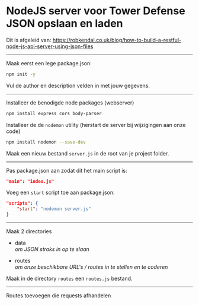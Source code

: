 # NodeJS server voor Tower Defense JSON opslaan en laden

Dit is afgeleid van:
https://robkendal.co.uk/blog/how-to-build-a-restful-node-js-api-server-using-json-files

---

Maak eerst een lege package.json:
```bash
npm init -y
```

Vul de author en description velden in met jouw gegevens.

---

Installeer de benodigde node packages (webserver)  
```bash
npm install express cors body-parser
```

Installeer de de `nodemon` utility (herstart de server bij wijzigingen aan onze code)

```bash
npm install nodemon --save-dev
```

Maak een nieuw bestand `server.js` in de root van je project folder. 

---

Pas package.json aan zodat dit het main script is:  

```json
"main": "index.js"
```

Voeg een `start` script toe aan package.json:  

```json
"scripts": {
    "start": "nodemon server.js"
}
```

---

Maak 2 directories

- data  
*om JSON straks in op te slaan*  

- routes  
*om onze beschikbare URL's / routes in te stellen en te coderen*

Maak in de directory `routes` een `routes.js` bestand.

---

Routes toevoegen die requests afhandelen
